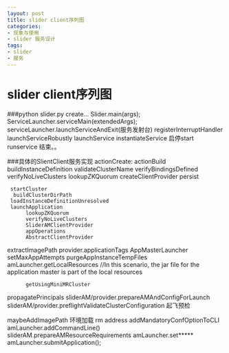 ```yaml
---
layout: post
title: slider client序列图
categories:
- 现象与使用
- slider 服务设计
tags:
- slider
- 服务
---
```


slider client序列图
=========


###python slider.py create...
Slider.main(args);
ServiceLauncher.serviceMain(extendedArgs);
serviceLauncher.launchServiceAndExit(服务发射台)
registerInterruptHandler
launchServiceRobustly
launchService
instantiateService
启停start runservice 结束。。
 
###具体的SlientClient服务实现
actionCreate:
actionBuild
buildInstanceDefinition
validateClusterName
verifyBindingsDefined
verifyNoLiveClusters
lookupZKQuorum
createClientProvider 
persist
 
     startCluster
      buildClusterDirPath
     loadInstanceDefinitionUnresolved
     launchApplication
          lookupZKQuorum
          verifyNoLiveClusters
          SliderAMClientProvider
          appOperations
          AbstractClientProvider
extractImagePath
provider.applicationTags
AppMasterLauncher
setMaxAppAttempts
purgeAppInstanceTempFiles
amLauncher.getLocalResources
//In this scenario, the jar file for the application master is part of the local resources


          getUsingMiniMRCluster
propagatePrincipals
sliderAM/provider.prepareAMAndConfigForLaunch
sliderAM/provider.preflightValidateClusterConfiguration 起飞预检

maybeAddImagePath
环境加载
rm address
addMandatoryConfOptionToCLI
amLauncher.addCommandLine()
sliderAM.prepareAMResourceRequirements
amLauncher.set*****
amLauncher.submitApplication();


     


